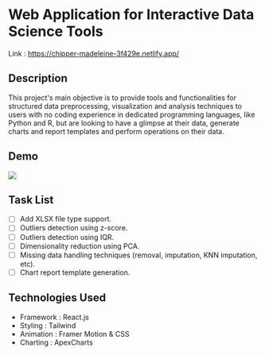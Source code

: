# Web Application for Interactive Data Science Tools
Link : https://chipper-madeleine-3f429e.netlify.app/

## Description 

This project's main objective is to provide tools and functionalities for structured data preprocessing, visualization and analysis techniques to users with no coding experience in dedicated programming languages, like Python and R, but are looking to have a glimpse at their data, generate charts and report templates and perform operations on their data. 

## Demo

![](https://github.com/Dionyzian/Web-Application-for-Interactive-Data-Science-Tools/blob/main/demo.gif)


## Task List

- [ ] Add XLSX file type support.
- [ ] Outliers detection using z-score.
- [ ] Outliers detection using IQR.
- [ ] Dimensionality reduction using PCA.
- [ ] Missing data handling techniques (removal, imputation, KNN imputation, etc).
- [ ] Chart report template generation.

## Technologies Used

- Framework : React.js
- Styling : Tailwind
- Animation : Framer Motion & CSS
- Charting : ApexCharts